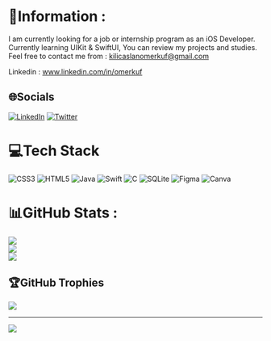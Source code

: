 # 💫Information :
I am currently looking for a job or internship program as an iOS Developer.
Currently learning UIKit & SwiftUI, You can review my projects and studies.
Feel free to contact me from : kilicaslanomerkuf@gmail.com

Linkedin : www.linkedin.com/in/omerkuf 

## 🌐Socials
[![LinkedIn](https://img.shields.io/badge/LinkedIn-%230077B5.svg?logo=linkedin&logoColor=white)](https://linkedin.com/in/omerkuf) [![Twitter](https://img.shields.io/badge/Twitter-%231DA1F2.svg?logo=Twitter&logoColor=white)](https://twitter.com/omerfuk) 

# 💻Tech Stack
![CSS3](https://img.shields.io/badge/css3-%231572B6.svg?style=for-the-badge&logo=css3&logoColor=white) ![HTML5](https://img.shields.io/badge/html5-%23E34F26.svg?style=for-the-badge&logo=html5&logoColor=white) ![Java](https://img.shields.io/badge/java-%23ED8B00.svg?style=for-the-badge&logo=java&logoColor=white) ![Swift](https://img.shields.io/badge/swift-F54A2A?style=for-the-badge&logo=swift&logoColor=white) ![C](https://img.shields.io/badge/c-%2300599C.svg?style=for-the-badge&logo=c&logoColor=white) ![SQLite](https://img.shields.io/badge/sqlite-%2307405e.svg?style=for-the-badge&logo=sqlite&logoColor=white) 	![Figma](https://img.shields.io/badge/figma-%23F24E1E.svg?style=for-the-badge&logo=figma&logoColor=white) ![Canva](https://img.shields.io/badge/Canva-%2300C4CC.svg?style=for-the-badge&logo=Canva&logoColor=white)
# 📊GitHub Stats :
![](https://github-readme-stats.vercel.app/api?username=omerfuk&theme=dracula&hide_border=true&include_all_commits=false&count_private=false)<br/>
![](https://github-readme-streak-stats.herokuapp.com/?user=omerfuk&theme=dracula&hide_border=true)<br/>
![](https://github-readme-stats.vercel.app/api/top-langs/?username=omerfuk&theme=dracula&hide_border=true&include_all_commits=false&count_private=false&layout=compact)

## 🏆GitHub Trophies
![](https://github-profile-trophy.vercel.app/?username=omerfuk&theme=radical&no-frame=false&no-bg=false&margin-w=4)

---
[![](https://visitcount.itsvg.in/api?id=omerfuk&icon=0&color=0)](https://visitcount.itsvg.in)
